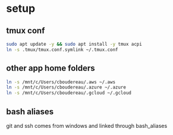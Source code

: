 # setup

## tmux conf
```bash
sudo apt update -y && sudo apt install -y tmux acpi
ln -s .tmux/tmux.conf.symlink ~/.tmux.conf
```

## other app home folders
```bash
ln -s /mnt/c/Users/cboudereau/.aws ~/.aws
ln -s /mnt/c/Users/cboudereau/.azure ~/.azure
ln -s /mnt/c/Users/cboudereau/.gcloud ~/.gcloud
```

## bash aliases
git and ssh comes from windows and linked through bash_aliases
